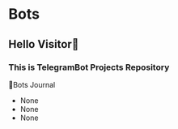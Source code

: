 # Bots

## Hello Visitor👋

### This is TelegramBot Projects Repository

🤖Bots Journal

- None
- None
- None